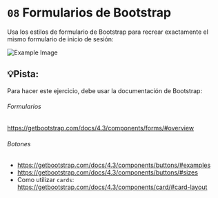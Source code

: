 # `08` Formularios de Bootstrap

Usa los estilos de formulario de Bootstrap para recrear exactamente el mismo formulario de inicio de sesión:

![Example Image](https://ucarecdn.com/f5fe0f86-9032-45fc-96d2-3c90bf29fcf6/bootstrap08.png)

## 💡Pista:
Para hacer este ejercicio, debe usar la documentación de Bootstrap:

###### Formularios
https://getbootstrap.com/docs/4.3/components/forms/#overview

###### Botones
- https://getbootstrap.com/docs/4.3/components/buttons/#examples
- https://getbootstrap.com/docs/4.3/components/buttons/#sizes
- Como utilizar `cards`: https://getbootstrap.com/docs/4.3/components/card/#card-layout